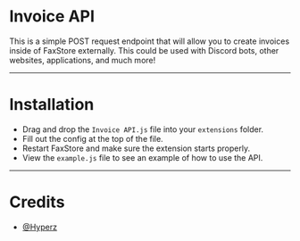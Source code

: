 # Invoice API
This is a simple POST request endpoint that will allow you to create invoices inside of FaxStore externally. This could be used with Discord bots, other websites, applications, and much more!

---

# Installation
- Drag and drop the `Invoice API.js` file into your `extensions` folder.
- Fill out the config at the top of the file.
- Restart FaxStore and make sure the extension starts properly.
- View the `example.js` file to see an example of how to use the API.

---

# Credits
- [@Hyperz](https://github.com/Itz-Hyperz)
